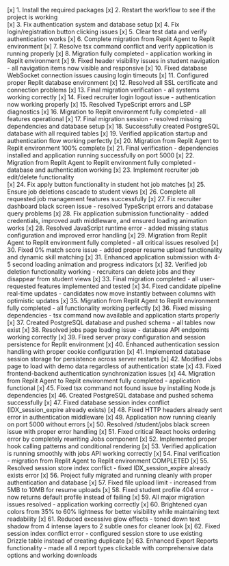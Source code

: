 [x] 1. Install the required packages
[x] 2. Restart the workflow to see if the project is working  
[x] 3. Fix authentication system and database setup
[x] 4. Fix login/registration button clicking issues
[x] 5. Clear test data and verify authentication works
[x] 6. Complete migration from Replit Agent to Replit environment
[x] 7. Resolve tsx command conflict and verify application is running properly
[x] 8. Migration fully completed - application working in Replit environment
[x] 9. Fixed header visibility issues in student navigation - all navigation items now visible and responsive
[x] 10. Fixed database WebSocket connection issues causing login timeouts
[x] 11. Configured proper Replit database environment
[x] 12. Resolved all SSL certificate and connection problems
[x] 13. Final migration verification - all systems working correctly
[x] 14. Fixed recruiter login logout issue - authentication now working properly
[x] 15. Resolved TypeScript errors and LSP diagnostics 
[x] 16. Migration to Replit environment fully completed - all features operational
[x] 17. Final migration session - resolved missing dependencies and database setup
[x] 18. Successfully created PostgreSQL database with all required tables
[x] 19. Verified application startup and authentication flow working perfectly
[x] 20. Migration from Replit Agent to Replit environment 100% complete
[x] 21. Final verification - dependencies installed and application running successfully on port 5000
[x] 22. Migration from Replit Agent to Replit environment fully completed - database and authentication working
[x] 23. Implement recruiter job edit/delete functionality  
[x] 24. Fix apply button functionality in student hot job matches
[x] 25. Ensure job deletions cascade to student views
[x] 26. Complete all requested job management features successfully
[x] 27. Fix recruiter dashboard black screen issue - resolved TypeScript errors and database query problems
[x] 28. Fix application submission functionality - added credentials, improved auth middleware, and ensured loading animation works
[x] 28. Resolved JavaScript runtime error - added missing status configuration and improved error handling
[x] 29. Migration from Replit Agent to Replit environment fully completed - all critical issues resolved
[x] 30. Fixed 0% match score issue - added proper resume upload functionality and dynamic skill matching
[x] 31. Enhanced application submission with 4-5 second loading animation and progress indicators
[x] 32. Verified job deletion functionality working - recruiters can delete jobs and they disappear from student views
[x] 33. Final migration completed - all user-requested features implemented and tested
[x] 34. Fixed candidate pipeline real-time updates - candidates now move instantly between columns with optimistic updates
[x] 35. Migration from Replit Agent to Replit environment fully completed - all functionality working perfectly
[x] 36. Fixed missing dependencies - tsx command now available and application starts properly
[x] 37. Created PostgreSQL database and pushed schema - all tables now exist
[x] 38. Resolved jobs page loading issue - database API endpoints working correctly
[x] 39. Fixed server proxy configuration and session persistence for Replit environment
[x] 40. Enhanced authentication session handling with proper cookie configuration
[x] 41. Implemented database session storage for persistence across server restarts
[x] 42. Modified Jobs page to load with demo data regardless of authentication state
[x] 43. Fixed frontend-backend authentication synchronization issues
[x] 44. Migration from Replit Agent to Replit environment fully completed - application functional
[x] 45. Fixed tsx command not found issue by installing Node.js dependencies
[x] 46. Created PostgreSQL database and pushed schema successfully
[x] 47. Fixed database session index conflict (IDX_session_expire already exists)
[x] 48. Fixed HTTP headers already sent error in authentication middleware
[x] 49. Application now running cleanly on port 5000 without errors
[x] 50. Resolved /student/jobs black screen issue with proper error handling
[x] 51. Fixed critical React hooks ordering error by completely rewriting Jobs component
[x] 52. Implemented proper hook calling patterns and conditional rendering 
[x] 53. Verified application is running smoothly with jobs API working correctly
[x] 54. Final verification - migration from Replit Agent to Replit environment COMPLETED
[x] 55. Resolved session store index conflict - fixed IDX_session_expire already exists error
[x] 56. Project fully migrated and running cleanly with proper authentication and database
[x] 57. Fixed file upload limit - increased from 5MB to 10MB for resume uploads
[x] 58. Fixed student profile 404 error - now returns default profile instead of failing
[x] 59. All major migration issues resolved - application working correctly
[x] 60. Brightened cyan colors from 35% to 60% lightness for better visibility while maintaining text readability
[x] 61. Reduced excessive glow effects - toned down text shadow from 4 intense layers to 2 subtle ones for cleaner look
[x] 62. Fixed session index conflict error - configured session store to use existing Drizzle table instead of creating duplicate
[x] 63. Enhanced Export Reports functionality - made all 4 report types clickable with comprehensive data options and working downloads
